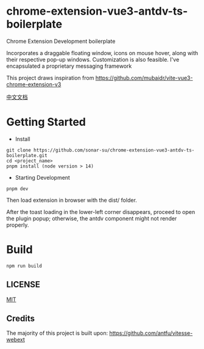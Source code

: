 # chrome-extension-vue3-antdv-ts-boilerplate

Chrome Extension Development boilerplate

Incorporates a draggable floating window, icons on mouse hover, along with their respective pop-up windows. Customization is also feasible.
I've encapsulated a proprietary messaging framework

This project draws inspiration from https://github.com/mubaidr/vite-vue3-chrome-extension-v3

[中文文档](README_ZH.md)

# Getting Started
- Install
```
git clone https://github.com/sonar-su/chrome-extension-vue3-antdv-ts-boilerplate.git
cd <project_name>
pnpm install (node version > 14)
```
- Starting Development
```
pnpm dev
```
Then load extension in browser with the dist/ folder.

After the toast loading in the lower-left corner disappears, proceed to open the plugin popup; otherwise, the antdv component might not render properly.
# Build
```
npm run build
```

## LICENSE
[MIT](LICENSE)

## Credits
The majority of this project is built upon: https://github.com/antfu/vitesse-webext


